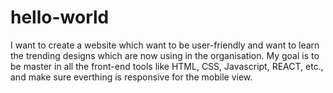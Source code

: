 # hello-world
I want to create a website which want to be user-friendly and want to learn the trending designs which are now using in the organisation. My goal is to be master in all the front-end tools like HTML, CSS, Javascript, REACT, etc., and make sure everthing is responsive for the mobile view.